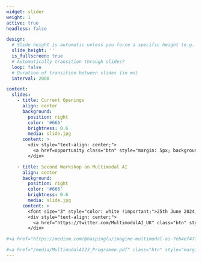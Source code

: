 ```yaml
---
widget: slider
weight: 1
active: true
headless: false

design:
  # Slide height is automatic unless you force a specific height (e.g. '400px')
  slide_height: ''
  is_fullscreen: true
  # Automatically transition through slides?
  loop: false
  # Duration of transition between slides (in ms)
  interval: 2000

content:
  slides:
    - title: Current Openings
      align: center
      background:
        position: right
        color: '#666'
        brightness: 0.6
        media: slide.jpg
      content: >
        <div style="text-align: center;">
          <a href=opportunity class="btn" style="margin: 5px; background-color: white !important; color: purple !important;"><i class="fas fa-star"></i> PhD / Job Openings</a> <br>
        </div>

    - title: Second Workshop on Multimodal AI
      align: center
      background:
        position: right
        color: '#666'
        brightness: 0.6
        media: slide.jpg
      content: >
        <font size="3" style="color: white !important;">25th June 2024, The University of Sheffield, Sheffield</font>
        <div style="text-align: center;">
          <a href="https://twitter.com/MultimodalAI_UK" class="btn" style="margin: 5px; background-color: white !important; color: purple !important;"><i class="fab fa-twitter"></i> Follow Us</a>
        </div>

#<a href="https://medium.com/@haipinglu/imagine-multimodal-ai-7eb4ef47f2ab" class="btn" style="margin: 5px; background-color: white !important; color: purple !important;"><i class="fas fa-pencil-alt"></i> Blog</a>

#<a href="/media/MultimodalAI23_Programme.pdf" class="btn" style="margin: 5px; background-color: white !important; color: purple !important;" download> <i class="fas fa-book"></i> Programme</a> 
---
```

